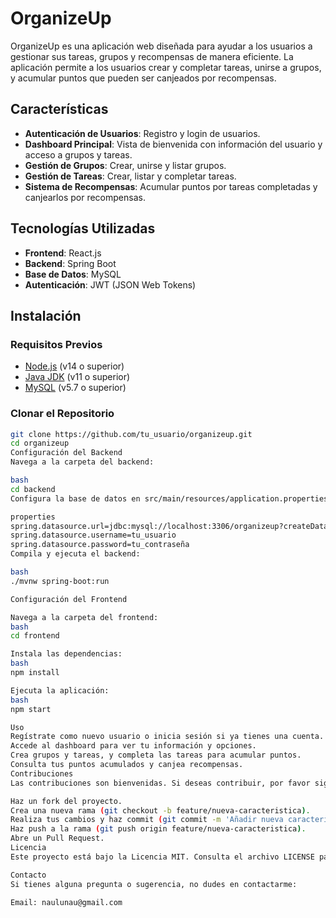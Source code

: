 # OrganizeUp

OrganizeUp es una aplicación web diseñada para ayudar a los usuarios a gestionar sus tareas, grupos y recompensas de manera eficiente. La aplicación permite a los usuarios crear y completar tareas, unirse a grupos, y acumular puntos que pueden ser canjeados por recompensas.

## Características

- **Autenticación de Usuarios**: Registro y login de usuarios.
- **Dashboard Principal**: Vista de bienvenida con información del usuario y acceso a grupos y tareas.
- **Gestión de Grupos**: Crear, unirse y listar grupos.
- **Gestión de Tareas**: Crear, listar y completar tareas.
- **Sistema de Recompensas**: Acumular puntos por tareas completadas y canjearlos por recompensas.

## Tecnologías Utilizadas

- **Frontend**: React.js
- **Backend**: Spring Boot
- **Base de Datos**: MySQL
- **Autenticación**: JWT (JSON Web Tokens)

## Instalación

### Requisitos Previos

- [Node.js](https://nodejs.org/) (v14 o superior)
- [Java JDK](https://www.oracle.com/java/technologies/javase-jdk11-downloads.html) (v11 o superior)
- [MySQL](https://www.mysql.com/) (v5.7 o superior)

### Clonar el Repositorio

```bash
git clone https://github.com/tu_usuario/organizeup.git
cd organizeup
Configuración del Backend
Navega a la carpeta del backend:

bash
cd backend
Configura la base de datos en src/main/resources/application.properties:

properties
spring.datasource.url=jdbc:mysql://localhost:3306/organizeup?createDatabaseIfNotExist=true&useSSL=false&serverTimezone=UTC
spring.datasource.username=tu_usuario
spring.datasource.password=tu_contraseña
Compila y ejecuta el backend:

bash
./mvnw spring-boot:run

Configuración del Frontend

Navega a la carpeta del frontend:
bash
cd frontend

Instala las dependencias:
bash
npm install

Ejecuta la aplicación:
bash
npm start

Uso
Regístrate como nuevo usuario o inicia sesión si ya tienes una cuenta.
Accede al dashboard para ver tu información y opciones.
Crea grupos y tareas, y completa las tareas para acumular puntos.
Consulta tus puntos acumulados y canjea recompensas.
Contribuciones
Las contribuciones son bienvenidas. Si deseas contribuir, por favor sigue estos pasos:

Haz un fork del proyecto.
Crea una nueva rama (git checkout -b feature/nueva-caracteristica).
Realiza tus cambios y haz commit (git commit -m 'Añadir nueva característica').
Haz push a la rama (git push origin feature/nueva-caracteristica).
Abre un Pull Request.
Licencia
Este proyecto está bajo la Licencia MIT. Consulta el archivo LICENSE para más detalles.

Contacto
Si tienes alguna pregunta o sugerencia, no dudes en contactarme:

Email: naulunau@gmail.com
